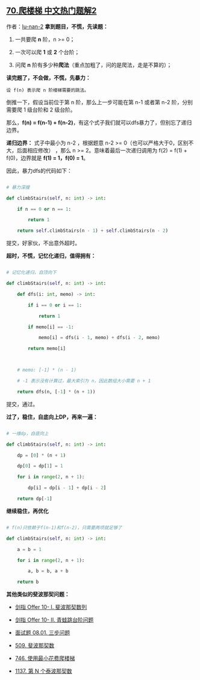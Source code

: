 ## [70.爬楼梯 中文热门题解2](https://leetcode.cn/problems/climbing-stairs/solutions/100000/zhi-xin-hua-shi-pa-lou-ti-zhi-cong-bao-l-lo1t)

作者：[lu-nan-2](https://leetcode.cn/u/lu-nan-2)
**拿到题目，不慌，先读题：**
1. 一共要爬 **n** 阶，n >= 0；
1. 一次可以爬 **1** 或 **2** 个台阶；
2. 问爬 **n** 阶有多少种**爬法**（重点加粗了，问的是爬法，走是不算的）；

**读完题了，不会做，不慌，先暴力：**
`设 f(n) 表示爬 n 阶楼梯需要的跳法。`
倒推一下，假设当前位于第 n 阶，那么上一步可能在第 n-1 或者第 n-2 阶，分别需要爬 1 级台阶和 2 级台阶。
那么，**f(n) = f(n-1) + f(n-2)**，有这个式子我们就可以dfs暴力了，但别忘了递归边界。
**递归边界：** 式子中最小为 n-2 ，根据题意 n-2 >= 0（也可以严格大于0，区别不大，后面相应修改） ，那么 n >= 2。意味着最后一次递归调用为 f(2) = f(1) + f(0)，边界就是 **f(1) = 1，f(0) = 1**。
因此，暴力dfs的代码如下：
```python
# 暴力深搜
def climbStairs(self, n: int) -> int:
    if n == 0 or n == 1:
        return 1
    return self.climbStairs(n - 1) + self.climbStairs(n - 2)
```
提交，好家伙，不出意外超时。

**超时，不慌，记忆化递归，值得拥有：**
```python
# 记忆化递归，自顶向下
def climbStairs(self, n: int) -> int:
    def dfs(i: int, memo) -> int:
        if i == 0 or i == 1:
            return 1
        if memo[i] == -1:
            memo[i] = dfs(i - 1, memo) + dfs(i - 2, memo)
        return memo[i]

    # memo: [-1] * (n - 1)
    # -1 表示没有计算过，最大索引为 n，因此数组大小需要 n + 1
    return dfs(n, [-1] * (n + 1))
```
提交，通过。

**过了，稳住，自底向上DP，再来一遍：**
```python
# 一维dp，自底向上
def climbStairs(self, n: int) -> int:
    dp = [0] * (n + 1)
    dp[0] = dp[1] = 1
    for i in range(2, n + 1):
        dp[i] = dp[i - 1] + dp[i - 2]
    return dp[-1]
```

**继续稳住，再优化**
```python
# f(n)只依赖于f(n-1)和f(n-2)，只需要两项就足够了
def climbStairs(self, n: int) -> int:
    a = b = 1
    for i in range(2, n + 1):
        a, b = b, a + b
    return b
```

**其他类似的斐波那契问题：**
- [剑指 Offer 10- I. 斐波那契数列](https://leetcode-cn.com/problems/fei-bo-na-qi-shu-lie-lcof/)
- [剑指 Offer 10- II. 青蛙跳台阶问题](https://leetcode-cn.com/problems/qing-wa-tiao-tai-jie-wen-ti-lcof/)
- [面试题 08.01. 三步问题](https://leetcode-cn.com/problems/three-steps-problem-lcci/)
- [509. 斐波那契数](https://leetcode-cn.com/problems/fibonacci-number/)
- [746. 使用最小花费爬楼梯](https://leetcode-cn.com/problems/min-cost-climbing-stairs/)
- [1137. 第 N 个泰波那契数](https://leetcode-cn.com/problems/n-th-tribonacci-number/)